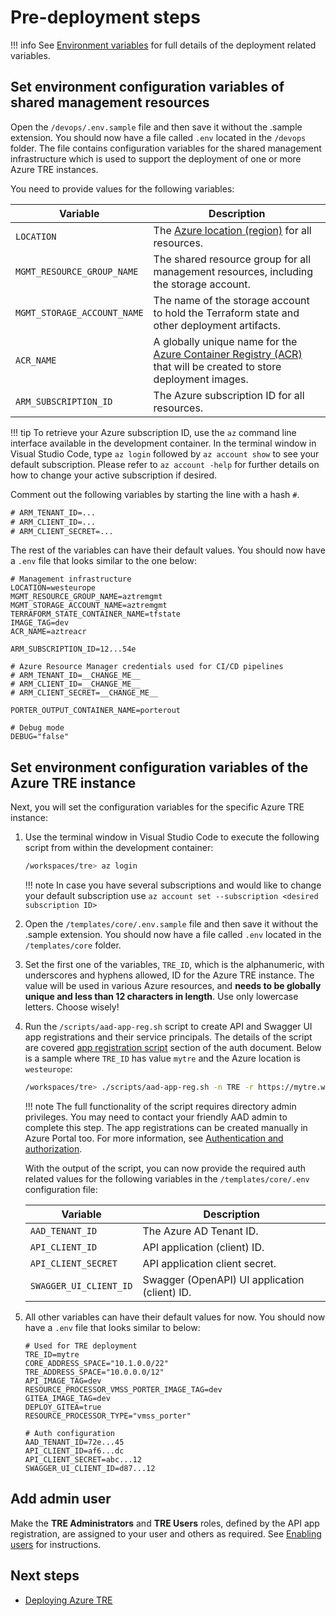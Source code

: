 # Pre-deployment steps

!!! info
    See [Environment variables](../environment-variables.md) for full details of the deployment related variables.

## Set environment configuration variables of shared management resources

Open the `/devops/.env.sample` file and then save it without the .sample extension. You should now have a file called `.env` located in the `/devops` folder. The file contains configuration variables for the shared management infrastructure which is used to support the deployment of one or more Azure TRE instances.

You need to provide values for the following variables:

| Variable | Description |
| -------- | ----------- |
| `LOCATION` | The [Azure location (region)](https://azure.microsoft.com/global-infrastructure/geographies/#geographies) for all resources. |
| `MGMT_RESOURCE_GROUP_NAME` | The shared resource group for all management resources, including the storage account. |
| `MGMT_STORAGE_ACCOUNT_NAME` | The name of the storage account to hold the Terraform state and other deployment artifacts. |
| `ACR_NAME` | A globally unique name for the [Azure Container Registry (ACR)](https://docs.microsoft.com/azure/container-registry/) that will be created to store deployment images. |
| `ARM_SUBSCRIPTION_ID` | The Azure subscription ID for all resources. |

!!! tip
    To retrieve your Azure subscription ID, use the `az` command line interface available in the development container. In the terminal window in Visual Studio Code, type `az login` followed by `az account show` to see your default subscription. Please refer to `az account -help` for further details on how to change your active subscription if desired.

Comment out the following variables by starting the line with a hash `#`.

```cmd
# ARM_TENANT_ID=...
# ARM_CLIENT_ID=...
# ARM_CLIENT_SECRET=...
```

The rest of the variables can have their default values. You should now have a `.env` file that looks similar to the one below:

```plaintext
# Management infrastructure
LOCATION=westeurope
MGMT_RESOURCE_GROUP_NAME=aztremgmt
MGMT_STORAGE_ACCOUNT_NAME=aztremgmt
TERRAFORM_STATE_CONTAINER_NAME=tfstate
IMAGE_TAG=dev
ACR_NAME=aztreacr

ARM_SUBSCRIPTION_ID=12...54e

# Azure Resource Manager credentials used for CI/CD pipelines
# ARM_TENANT_ID=__CHANGE_ME__
# ARM_CLIENT_ID=__CHANGE_ME__
# ARM_CLIENT_SECRET=__CHANGE_ME__

PORTER_OUTPUT_CONTAINER_NAME=porterout

# Debug mode
DEBUG="false"
```

## Set environment configuration variables of the Azure TRE instance

Next, you will set the configuration variables for the specific Azure TRE instance:

1. Use the terminal window in Visual Studio Code to execute the following script from within the development container:

    ```bash
    /workspaces/tre> az login
    ```

    !!! note
        In case you have several subscriptions and would like to change your default subscription use `az account set --subscription <desired subscription ID>`

1. Open the `/templates/core/.env.sample` file and then save it without the .sample extension. You should now have a file called `.env` located in the `/templates/core` folder.
1. Set the first one of the variables, `TRE_ID`, which is the alphanumeric, with underscores and hyphens allowed, ID for the Azure TRE instance. The value will be used in various Azure resources, and **needs to be globally unique and less than 12 characters in length**. Use only lowercase letters. Choose wisely!
1. Run the `/scripts/aad-app-reg.sh` script to create API and Swagger UI app registrations and their service principals. The details of the script are covered [app registration script](../auth.md#app-registration-script) section of the auth document. Below is a sample where `TRE_ID` has value `mytre` and the Azure location is `westeurope`:

    ```bash
    /workspaces/tre> ./scripts/aad-app-reg.sh -n TRE -r https://mytre.westeurope.cloudapp.azure.com/oidc-redirect -a
    ```

    !!! note
        The full functionality of the script requires directory admin privileges. You may need to contact your friendly AAD admin to complete this step. The app registrations can be created manually in Azure Portal too. For more information, see [Authentication and authorization](../auth.md).

    With the output of the script, you can now provide the required auth related values for the following variables in the `/templates/core/.env` configuration file:

    | Variable | Description |
    | -------- | ----------- |
    | `AAD_TENANT_ID` | The Azure AD Tenant ID. |
    | `API_CLIENT_ID` | API application (client) ID. |
    | `API_CLIENT_SECRET` | API application client secret. |
    | `SWAGGER_UI_CLIENT_ID` | Swagger (OpenAPI) UI application (client) ID. |

1. All other variables can have their default values for now. You should now have a `.env` file that looks similar to below:

    ```plaintext
    # Used for TRE deployment
    TRE_ID=mytre
    CORE_ADDRESS_SPACE="10.1.0.0/22"
    TRE_ADDRESS_SPACE="10.0.0.0/12"
    API_IMAGE_TAG=dev
    RESOURCE_PROCESSOR_VMSS_PORTER_IMAGE_TAG=dev
    GITEA_IMAGE_TAG=dev
    DEPLOY_GITEA=true
    RESOURCE_PROCESSOR_TYPE="vmss_porter"

    # Auth configuration
    AAD_TENANT_ID=72e...45
    API_CLIENT_ID=af6...dc
    API_CLIENT_SECRET=abc...12
    SWAGGER_UI_CLIENT_ID=d87...12
    ```

## Add admin user

Make the **TRE Administrators** and **TRE Users** roles, defined by the API app registration, are assigned to your user and others as required. See [Enabling users](../auth.md#enabling-users) for instructions.

## Next steps

* [Deploying Azure TRE](deploying-azure-tre.md)
